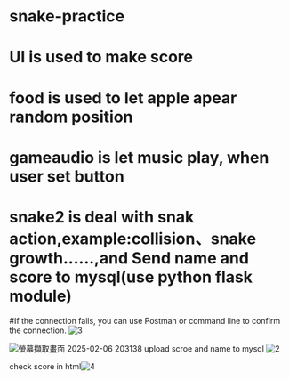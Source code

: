 # snake-practice
# UI is used to make score
# food is used to let apple apear random position
# gameaudio is let music play, when user set button
# snake2 is deal with snak action,example:collision、snake growth......,and Send name and score to mysql(use python flask module)
#If the connection fails, you can use Postman or command line to confirm the connection.
![3](https://github.com/user-attachments/assets/17a13b62-1727-43a6-af3e-2c90e1821a56)

![螢幕擷取畫面 2025-02-06 203138](https://github.com/user-attachments/assets/1002e3c6-dd20-4efb-906b-d640f45c969a)
upload scroe and name to mysql
![2](https://github.com/user-attachments/assets/caf5aef9-7314-461f-a4d9-b2159bfd16cf)

check score in html![4](https://github.com/user-attachments/assets/29ff45ab-68e6-4b62-ba3d-6b565d927fb0)
